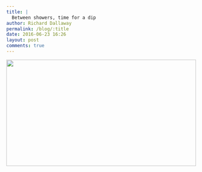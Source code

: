 ```yaml
---
title: |
  Between showers, time for a dip
author: Richard Dallaway
permalink: /blog/:title
date: 2016-06-23 16:26
layout: post
comments: true
---
```


<div><a href="http://static.skitters.dallaway.com/tp_IMG_20160623_162536.jpg"><img src="http://static.skitters.dallaway.com/tp_thumb_IMG_20160623_162536.jpg" width="500" height="281"/></a></div>


  
      
